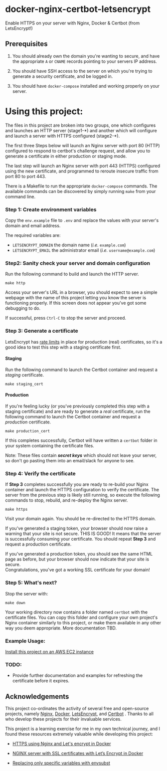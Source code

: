 # docker-nginx-certbot-letsencrypt

Enable HTTPS on your server with Nginx, Docker & Certbot (from LetsEncrypt!)

## Prerequisites

1. You should already own the domain you're wanting to secure, and have the 
   appropriate `A` or `CNAME` records pointing to your servers IP address.
   
2. You should have SSH access to the server on which you're trying to generate a
   security certificate, and be logged in.
   
3. You should have `docker-compose` installed and working properly on your 
   server.


# Using this project:

The files in this project are broken into two groups, one which configures and 
launches an HTTP server (stage1-\*) and another which will configure and
launch a server with HTTPS configured (stage2-\*).

The first three Steps below will launch an Nginx server with port 80 (HTTP) 
configured to respond to certbot's challenge request, and allow you to generate 
a certificate in either production or staging mode.

The last step will launch an Nginx server with port 443 (HTTPS) configured using
the new certificate, and programmed to reroute insecure traffic from port 80 to 
port 443.

There is a Makefile to run the appropriate `docker-compose` commands.  The 
available commands can be discovered by simply running `make` from your command 
line.


### Step 1: Create environment variables

Copy the `env.example` file to `.env` and replace the values with your server's 
domain and email address.

The required variables are:
* `LETSENCRYPT_DOMAIN` the domain name (_i.e._ `example.com`)
* `LETSENCRYPT_EMAIL` the administrator email (_i.e._ `username@example.com`)


### Step2: Sanity check your server and domain configuration

Run the following command to build and launch the HTTP server.

```shell
make http
```

Access your server's URL in a browser, you should expect to see a simple webpage
with the name of this project letting you know the server is functioning 
properly. If this screen does not appear you've got some debugging to do.

If successful, press `Ctrl-C` to stop the server and proceed.


### Step 3:  Generate a certificate

LetsEncrypt has [rate limits](https://letsencrypt.org/docs/rate-limits/) in 
place for production (real) certificates, so it's a good idea to test 
this step with a staging certificate first.

#### Staging

Run the following command to launch the Certbot container and request a 
_staging_ certificate.

```shell
make staging_cert
```

#### Production

If you're feeling lucky (or you've previously completed this step with a staging 
certificate) and are ready to generate a _real_ certificate, run the following
command to launch the Certbot container and request a _production_ certificate.  

```shell
make production_cert
```

If this completes successfully, Certbot will have written a `certbot` folder in 
your system containing the certificate files.

Note:  These files contain _**secret keys**_ which should not leave your server,
so don't go pasting them into an email/slack for anyone to see.


### Step 4: Verify the certificate

If **Step 3** completes successfully you are ready to re-build your Nginx 
container and launch the HTTPS configuration to verify the certificate. The 
server from the previous step is likely still running, so execute the following 
commands to stop, rebuild, and re-deploy the Nginx server.

```shell
make https
```

Visit your domain again. You should be re-directed to the HTTPS domain. 

If you've generated a staging token, your browser should now raise a warning 
that your site is not secure. THIS IS GOOD! It means that the server is 
successfully consuming your certificate. You should repeat **Step 3** and 
request a production certificate.

If you've generated a production token, you should see the same HTML page as 
before, but your browser should now indicate that your site is secure.  
Congratulations, you've got a working SSL certificate for your domain!


### Step 5: What's next?

Stop the server with:
```shell
make down
```

Your working directory now contains a folder named `certbot` with the 
certificate files.  You can copy this folder and configure your own project's
Nginx container similarly to this project, or make them available in any other
way you deem appropriate.  More documentation TBD.


### Example Usage:

[Install this project on an AWS EC2 instance](./README_AWS.md)


### TODO:

* Provide further documentation and examples for refreshing the certificate 
  before it expires.


## Acknowledgements

This project co-ordinates the activity of several free and open-source projects,
namely [Nginx](https://nginx.org/en/), [Docker](https://www.docker.com/), 
[LetsEncrypt](https://letsencrypt.org/), and [Certbot](https://certbot.eff.org/)
. Thanks to all who develop these projects for their invaluable services.

This project is a learning exercise for me in my own technical journey, and I 
found these resources extremely valuable while developing this project:

* [HTTPS using Nginx and Let's encrypt in Docker](
https://mindsers.blog/post/https-using-nginx-certbot-docker/)

* [NGINX server with SSL certificates with Let’s Encrypt in Docker](
https://medium.com/@agusnavce/nginx-server-with-ssl-certificates-with-lets-encrypt-in-docker-670caefc2e31)

* [Replacing only specific variables with envsubst](
https://unix.stackexchange.com/questions/294378/replacing-only-specific-variables-with-envsubst/294400#294400)